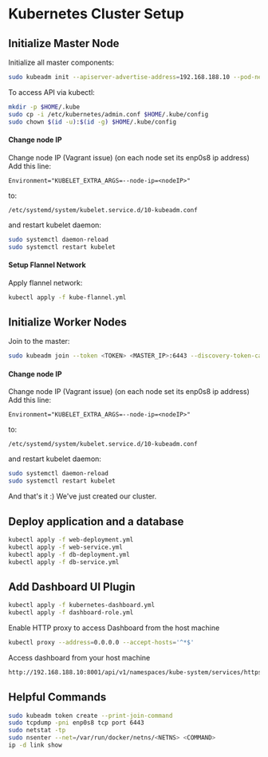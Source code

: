 
# Kubernetes Cluster Setup

## Initialize Master Node
Initialize all master components:
```bash
sudo kubeadm init --apiserver-advertise-address=192.168.188.10 --pod-network-cidr=10.244.0.0/16
```

To access API via kubectl:
```bash
mkdir -p $HOME/.kube
sudo cp -i /etc/kubernetes/admin.conf $HOME/.kube/config
sudo chown $(id -u):$(id -g) $HOME/.kube/config
```

#### Change node IP
Change node IP (Vagrant issue) (on each node set its enp0s8 ip address)
Add this line:

`Environment="KUBELET_EXTRA_ARGS=--node-ip=<nodeIP>"`

to:

`/etc/systemd/system/kubelet.service.d/10-kubeadm.conf`

and restart kubelet daemon:
```bash
sudo systemctl daemon-reload
sudo systemctl restart kubelet
```

#### Setup Flannel Network
Apply flannel network:
```bash
kubectl apply -f kube-flannel.yml
```

## Initialize Worker Nodes
Join to the master:
```bash
sudo kubeadm join --token <TOKEN> <MASTER_IP>:6443 --discovery-token-ca-cert-hash <CERT>
```


#### Change node IP
Change node IP (Vagrant issue) (on each node set its enp0s8 ip address)
Add this line:

`Environment="KUBELET_EXTRA_ARGS=--node-ip=<nodeIP>"`

to:

`/etc/systemd/system/kubelet.service.d/10-kubeadm.conf`

and restart kubelet daemon:
```bash
sudo systemctl daemon-reload
sudo systemctl restart kubelet
```

And that's it :) We've just created our cluster.

## Deploy application and a database
```bash
kubectl apply -f web-deployment.yml
kubectl apply -f web-service.yml
kubectl apply -f db-deployment.yml
kubectl apply -f db-service.yml
```

## Add Dashboard UI Plugin
```bash
kubectl apply -f kubernetes-dashboard.yml
kubectl apply -f dashboard-role.yml
```

Enable HTTP proxy to access Dashboard from the host machine
```bash
kubectl proxy --address=0.0.0.0 --accept-hosts='^*$'
```

Access dashboard from your host machine
```bash
http://192.168.188.10:8001/api/v1/namespaces/kube-system/services/https:kubernetes-dashboard:/proxy/
```

## Helpful Commands
```bash
sudo kubeadm token create --print-join-command
sudo tcpdump -pni enp0s8 tcp port 6443
sudo netstat -tp
sudo nsenter --net=/var/run/docker/netns/<NETNS> <COMMAND>
ip -d link show
```
